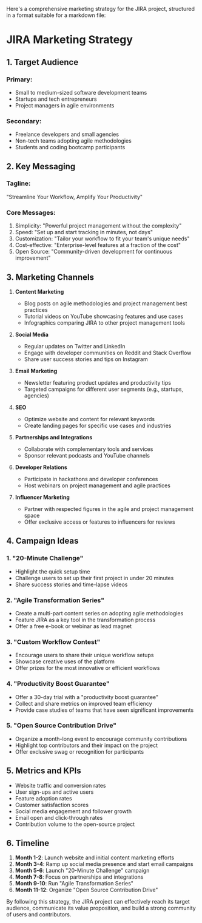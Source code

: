 Here's a comprehensive marketing strategy for the JIRA  project, structured in a format
suitable for a markdown file:

# JIRA  Marketing Strategy

## 1. Target Audience

### Primary:

-   Small to medium-sized software development teams
-   Startups and tech entrepreneurs
-   Project managers in agile environments

### Secondary:

-   Freelance developers and small agencies
-   Non-tech teams adopting agile methodologies
-   Students and coding bootcamp participants

## 2. Key Messaging

### Tagline:

"Streamline Your Workflow, Amplify Your Productivity"

### Core Messages:

1. Simplicity: "Powerful project management without the complexity"
2. Speed: "Set up and start tracking in minutes, not days"
3. Customization: "Tailor your workflow to fit your team's unique needs"
4. Cost-effective: "Enterprise-level features at a fraction of the cost"
5. Open Source: "Community-driven development for continuous improvement"

## 3. Marketing Channels

1. **Content Marketing**

    - Blog posts on agile methodologies and project management best practices
    - Tutorial videos on YouTube showcasing features and use cases
    - Infographics comparing JIRA  to other project management tools

2. **Social Media**

    - Regular updates on Twitter and LinkedIn
    - Engage with developer communities on Reddit and Stack Overflow
    - Share user success stories and tips on Instagram

3. **Email Marketing**

    - Newsletter featuring product updates and productivity tips
    - Targeted campaigns for different user segments (e.g., startups, agencies)

4. **SEO**

    - Optimize website and content for relevant keywords
    - Create landing pages for specific use cases and industries

5. **Partnerships and Integrations**

    - Collaborate with complementary tools and services
    - Sponsor relevant podcasts and YouTube channels

6. **Developer Relations**

    - Participate in hackathons and developer conferences
    - Host webinars on project management and agile practices

7. **Influencer Marketing**
    - Partner with respected figures in the agile and project management space
    - Offer exclusive access or features to influencers for reviews

## 4. Campaign Ideas

### 1. "20-Minute Challenge"

-   Highlight the quick setup time
-   Challenge users to set up their first project in under 20 minutes
-   Share success stories and time-lapse videos

### 2. "Agile Transformation Series"

-   Create a multi-part content series on adopting agile methodologies
-   Feature JIRA  as a key tool in the transformation process
-   Offer a free e-book or webinar as lead magnet

### 3. "Custom Workflow Contest"

-   Encourage users to share their unique workflow setups
-   Showcase creative uses of the platform
-   Offer prizes for the most innovative or efficient workflows

### 4. "Productivity Boost Guarantee"

-   Offer a 30-day trial with a "productivity boost guarantee"
-   Collect and share metrics on improved team efficiency
-   Provide case studies of teams that have seen significant improvements

### 5. "Open Source Contribution Drive"

-   Organize a month-long event to encourage community contributions
-   Highlight top contributors and their impact on the project
-   Offer exclusive swag or recognition for participants

## 5. Metrics and KPIs

-   Website traffic and conversion rates
-   User sign-ups and active users
-   Feature adoption rates
-   Customer satisfaction scores
-   Social media engagement and follower growth
-   Email open and click-through rates
-   Contribution volume to the open-source project

## 6. Timeline

1. **Month 1-2**: Launch website and initial content marketing efforts
2. **Month 3-4**: Ramp up social media presence and start email campaigns
3. **Month 5-6**: Launch "20-Minute Challenge" campaign
4. **Month 7-8**: Focus on partnerships and integrations
5. **Month 9-10**: Run "Agile Transformation Series"
6. **Month 11-12**: Organize "Open Source Contribution Drive"

By following this strategy, the JIRA  project can effectively reach its target audience,
communicate its value proposition, and build a strong community of users and contributors.
